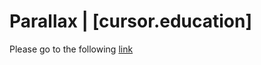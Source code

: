 # Parallax | [cursor.education]
Please go to the following [link](https://helengladun.github.io/parallax/)